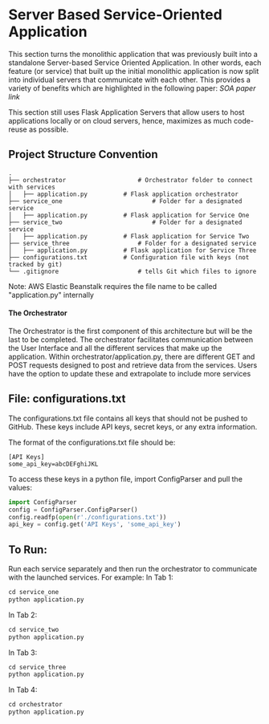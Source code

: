 # Server Based Service-Oriented Application

This section turns the monolithic application that was previously built into a standalone Server-based Service Oriented Application. In other words, each feature (or service) that built up the initial monolithic application is now split into individual servers that communicate with each other. This provides a variety of benefits which are highlighted in the following paper: *SOA paper link*

This section still uses Flask Application Servers that allow users to host applications locally or on cloud servers, hence, maximizes as much code-reuse as possible. 

## Project Structure Convention

    .
    ├── orchestrator          			# Orchestrator folder to connect with services
    │   ├── application.py          # Flask application orchestrator 
    ├── service_one          				# Folder for a designated service
    │   ├── application.py          # Flask application for Service One
    ├── service_two          				# Folder for a designated service
    │   ├── application.py          # Flask application for Service Two
    ├── service_three          			# Folder for a designated service
    │   ├── application.py          # Flask application for Service Three
    ├── configurations.txt          # Configuration file with keys (not tracked by git)
    └── .gitignore            			# tells Git which files to ignore
    
   Note: AWS Elastic Beanstalk requires the file name to be called "application.py" internally

#### The Orchestrator

The Orchestrator is the first component of this architecture but will be the last to be completed. The orchestrator facilitates communication between the User Interface and all the different services that make up the application. Within orchestrator/application.py, there are different GET and POST requests designed to post and retrieve data from the services. Users have the option to update these and extrapolate to include more services


## File: configurations.txt

The configurations.txt file contains all keys that should not be pushed to GitHub. These keys include API keys, secret keys, or any extra information.

The format of the configurations.txt file should be:
```text
[API Keys]
some_api_key=abcDEFghiJKL
```

To access these keys in a python file, import ConfigParser and pull the values:
```python
import ConfigParser
config = ConfigParser.ConfigParser()
config.readfp(open(r'./configurations.txt'))
api_key = config.get('API Keys', 'some_api_key')
```
## To Run:
Run each service separately and then run the orchestrator to communicate with the launched services. For example:
In Tab 1:
```python
cd service_one
python application.py
```
In Tab 2:
```python
cd service_two
python application.py
```
In Tab 3:
```python
cd service_three
python application.py
```
In Tab 4:
```python
cd orchestrator
python application.py
```

